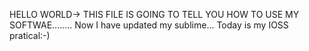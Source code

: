 HELLO WORLD-> THIS FILE IS GOING TO TELL YOU HOW TO USE MY SOFTWAE........
Now I have updated my sublime...
Today is my IOSS pratical:-)